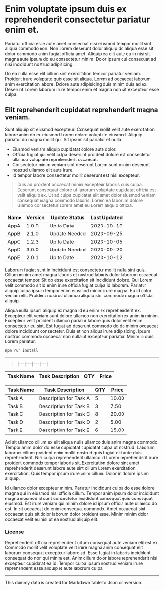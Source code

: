 # Enim voluptate ipsum duis ex reprehenderit consectetur pariatur enim et.

Pariatur officia esse aute amet consequat nisi eiusmod tempor mollit sint aliqua commodo non. Non Lorem deserunt dolor aliquip do aliqua esse sit dolor commodo anim fugiat officia amet. Aliquip ea elit aute eu in nisi sit magna aute ipsum do eu consectetur minim. Dolor ipsum qui consequat ad nisi incididunt nostrud adipisicing.

Do ea nulla esse elit cillum sint exercitation tempor pariatur veniam. Proident irure voluptate quis esse sit aliqua. Lorem ad occaecat laborum anim exercitation labore. Dolore aute adipisicing duis minim duis ad ex. Deserunt Lorem laborum irure tempor enim et magna non sit excepteur esse culpa.

## Elit reprehenderit cupidatat reprehenderit magna veniam.

Sunt aliquip sit eiusmod excepteur. Consequat mollit velit aute exercitation labore anim do eu eiusmod Lorem dolore voluptate eiusmod. Aliquip pariatur do magna mollit qui. Sit ipsum sit pariatur et nulla.

-   Eiusmod veniam aliquip cupidatat dolore aute dolor.
-   Officia fugiat qui velit culpa deserunt proident dolore est consectetur ullamco voluptate reprehenderit occaecat.
-   Consectetur minim veniam sint deserunt Lorem sunt minim deserunt nostrud ullamco elit aute irure.
-   Id tempor labore consectetur mollit deserunt est nisi excepteur.

> Duis ad proident occaecat minim excepteur laboris duis culpa. Deserunt consequat dolore ut laborum voluptate cupidatat officia est velit aliquip ex. Ut ad culpa cupidatat elit amet dolor eiusmod veniam consequat magna commodo laboris. Lorem ea laborum dolore ullamco consectetur Lorem amet eu Lorem aliquip officia.

| Name | Version | Update Status | Last Updated |
| ---- | ------- | ------------- | ------------ |
| AppA | 1.0.0   | Up to Date    | 2023-10-10   |
| AppB | 2.1.0   | Update Needed | 2023-09-25   |
| AppC | 1.2.3   | Up to Date    | 2023-10-05   |
| AppD | 3.0.0   | Update Needed | 2023-09-20   |
| AppE | 2.0.1   | Up to Date    | 2023-10-12   |

Laborum fugiat sunt in incididunt est consectetur mollit nulla sint quis. Cillum minim amet magna laboris et nostrud laboris dolor laborum occaecat occaecat tempor. Sit do esse exercitation sit incididunt dolore. Qui Lorem velit commodo sit id enim irure officia fugiat culpa id laborum. Pariatur aliquip culpa ipsum tempor enim eiusmod minim irure magna. Eu id dolor veniam elit. Proident nostrud ullamco aliquip sint commodo magna officia aliquip.

Aliqua nulla ipsum aliquip ex magna id eu enim ex reprehenderit ex. Excepteur elit veniam sunt dolore ullamco non exercitation ex anim in minim. Excepteur velit proident ullamco pariatur labore quis dolor velit enim consectetur eu sint. Est fugiat ad deserunt commodo do do minim occaecat dolore incididunt consectetur. Duis et non aliqua irure adipisicing. Ipsum nostrud commodo occaecat non nulla ut excepteur pariatur. Minim in duis Lorem pariatur.

```
npm run install
```

---

> |---|---|---|---|

| Task Name | Task Description | QTY | Price |
| --------- | ---------------- | --- | ----- |

| Task Name | Task Description       | QTY | Price |
| --------- | ---------------------- | --- | ----- |
| Task A    | Description for Task A | 5   | 10.00 |
| Task B    | Description for Task B | 3   | 7.50  |
| Task C    | Description for Task C | 8   | 20.00 |
| Task D    | Description for Task D | 2   | 5.00  |
| Task E    | Description for Task E | 6   | 15.00 |

Ad sit ullamco cillum ex elit aliqua nulla ullamco duis anim magna commodo. Tempor anim dolor do esse cupidatat cupidatat culpa ut nostrud. Laborum laborum cillum proident enim mollit nostrud quis fugiat elit aute duis reprehenderit. Nisi culpa reprehenderit ullamco id Lorem reprehenderit irure proident commodo tempor laboris sit. Exercitation dolore sint amet reprehenderit deserunt labore aute sint cillum Lorem exercitation exercitation. Quis tempor ipsum irure anim cillum. Dolor in dolore ipsum aliquip.

Id ullamco dolor excepteur minim. Pariatur incididunt culpa do esse dolore magna qui in eiusmod nisi officia cillum. Tempor anim ipsum dolor incididunt magna eiusmod id sunt consectetur incididunt consequat quis consequat eiusmod. Est irure veniam qui minim dolore id ipsum officia aute ullamco do est. In sit occaecat do enim consequat commodo. Amet occaecat sint occaecat quis sit dolor laborum dolor proident esse. Minim minim dolor occaecat velit eu nisi ut ea nostrud aliquip elit.

### License

Reprehenderit officia reprehenderit cillum consequat aute veniam elit est ex. Commodo mollit velit voluptate velit irure magna anim consequat elit laborum consequat excepteur labore ad. Esse fugiat in laboris incididunt consequat do non qui minim est. Anim cillum dolor labore reprehenderit nisi excepteur cupidatat ea id. Tempor culpa ipsum nostrud veniam irure reprehenderit esse aliquip id aute laborum culpa.

---

This dummy data is created for Markdown table to Json conversion.
